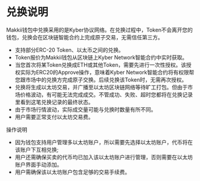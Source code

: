 # 兑换说明


Makkii钱包中兑换采用的是Kyber协议网络。在兑换过程中，Token不会离开您的钱包，兑换会在区块链智能合约上完成原子交易，无需信任第三方。
* 支持部分ERC-20 Token、以太币之间的兑换。
* Token报价为Makkii钱包从区块链上Kyber Network智能合约中实时获取。
* 当您首次将某Token兑换成ETH或其他Token，需要先进行一次性授权。该授权实际为ERC20的Approve操作，意味着Kyber Network智能合约将有权限帮您跟市场中的兑换方完成原子交换。后续兑换该Token时，无需再次授权。
* 兑换将生成以太坊交易，并广播至以太坊区块链网络等待旷工打包。但由于市场价格波动，有可能无法完成成交。不管成功、失败、超时您都将在兑换记录里看到这笔兑换记录的最终状态。
* 由于市场行情波动，实际成交量可能与兑换时数量有所不同。
* 用户需要正常支付以太坊交易费。


操作说明
* 因为钱包支持用户管理多以太坊账户，所以需要先选择以太坊账户，代币将在该账户下互相兑换;
* 用户还需确保买卖的代币均已加入该以太坊账户进行管理，否则需要在以太坊账户界面手动添加。
* 用户需确保该以太坊账户包含足够的交易手续费。
